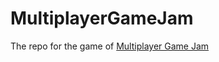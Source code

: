 # MultiplayerGameJam
The repo for the game of  [Multiplayer Game Jam](https://itch.io/jam/multiplayer)

